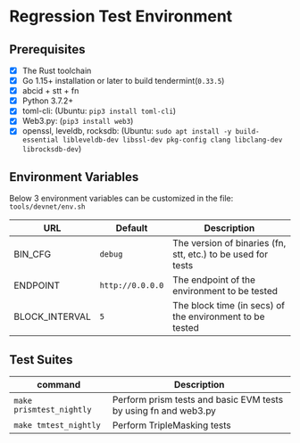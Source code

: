 # Regression Test Environment

## Prerequisites
  - [x] The Rust toolchain
  - [x] Go 1.15+ installation or later to build tendermint(```0.33.5```)
  - [x] abcid + stt + fn
  - [x] Python 3.7.2+
  - [x] toml-cli: (Ubuntu: ```pip3 install toml-cli```)
  - [x] Web3.py: (```pip3 install web3```)
  - [x] openssl, leveldb, rocksdb: (Ubuntu: ```sudo apt install -y build-essential libleveldb-dev libssl-dev pkg-config clang libclang-dev librocksdb-dev```)

## Environment Variables
Below 3 environment variables can be customized in the file: `tools/devnet/env.sh`

URL | Default | Description
--- | --- | ---
BIN_CFG | `debug` | The version of binaries (fn, stt, etc.) to be used for tests
ENDPOINT | `http://0.0.0.0` | The endpoint of the environment to be tested
BLOCK_INTERVAL | `5` |The block time (in secs) of the environment to be tested

## Test Suites

command | Description
--- | ---
`make prismtest_nightly` | Perform prism tests and basic EVM tests by using fn and web3.py
`make tmtest_nightly` | Perform TripleMasking tests
